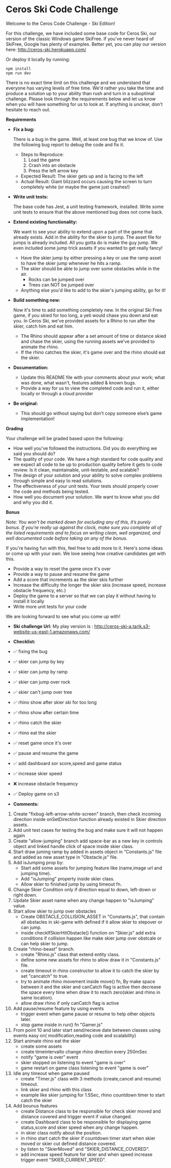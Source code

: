 # Ceros Ski Code Challenge

Welcome to the Ceros Code Challenge - Ski Edition!

For this challenge, we have included some base code for Ceros Ski, our version of the classic Windows game SkiFree. If
you've never heard of SkiFree, Google has plenty of examples. Better yet, you can play our version here: 
http://ceros-ski.herokuapp.com/  

Or deploy it locally by running:
```
npm install
npm run dev
```

There is no exact time limit on this challenge and we understand that everyone has varying levels of free time. We'd 
rather you take the time and produce a solution up to your ability than rush and turn in a suboptimal challenge. Please 
look through the requirements below and let us know when you will have something for us to look at. If anything is 
unclear, don't hesitate to reach out.

**Requirements**

* **Fix a bug:**

  There is a bug in the game. Well, at least one bug that we know of. Use the following bug report to debug the code
  and fix it.
  * Steps to Reproduce:
    1. Load the game
    1. Crash into an obstacle
    1. Press the left arrow key
  * Expected Result: The skier gets up and is facing to the left
  * Actual Result: Giant blizzard occurs causing the screen to turn completely white (or maybe the game just crashes!)
  
* **Write unit tests:**

  The base code has Jest, a unit testing framework, installed. Write some unit tests to ensure that the above mentioned
  bug does not come back.
  
* **Extend existing functionality:**

  We want to see your ability to extend upon a part of the game that already exists. Add in the ability for the skier to 
  jump. The asset file for jumps is already included. All you gotta do is make the guy jump. We even included some jump 
  trick assets if you wanted to get really fancy!
  * Have the skier jump by either pressing a key or use the ramp asset to have the skier jump whenever he hits a ramp.
  * The skier should be able to jump over some obstacles while in the air. 
    * Rocks can be jumped over
    * Trees can NOT be jumped over
  * Anything else you'd like to add to the skier's jumping ability, go for it!
   
* **Build something new:**

  Now it's time to add something completely new. In the original Ski Free game, if you skied for too long, 
  a yeti would chase you down and eat you. In Ceros Ski, we've provided assets for a Rhino to run after the skier, 
  catch him and eat him.
  * The Rhino should appear after a set amount of time or distance skied and chase the skier, using the running assets
    we've provided to animate the rhino.
  * If the rhino catches the skier, it's game over and the rhino should eat the skier. 

* **Documentation:**

  * Update this README file with your comments about your work; what was done, what wasn't, features added & known bugs.
  * Provide a way for us to view the completed code and run it, either locally or through a cloud provider
  
* **Be original:**  
  * This should go without saying but don’t copy someone else’s game implementation!

**Grading** 

Your challenge will be graded based upon the following:

* How well you've followed the instructions. Did you do everything we said you should do?
* The quality of your code. We have a high standard for code quality and we expect all code to be up to production 
  quality before it gets to code review. Is it clean, maintainable, unit-testable, and scalable?
* The design of your solution and your ability to solve complex problems through simple and easy to read solutions.
* The effectiveness of your unit tests. Your tests should properly cover the code and methods being tested.
* How well you document your solution. We want to know what you did and why you did it.

**Bonus**

*Note: You won’t be marked down for excluding any of this, it’s purely bonus.  If you’re really up against the clock, 
make sure you complete all of the listed requirements and to focus on writing clean, well organized, and well documented 
code before taking on any of the bonus.*

If you're having fun with this, feel free to add more to it. Here's some ideas or come up with your own. We love seeing 
how creative candidates get with this.
 
* Provide a way to reset the game once it's over
* Provide a way to pause and resume the game
* Add a score that increments as the skier skis further
* Increase the difficulty the longer the skier skis (increase speed, increase obstacle frequency, etc.)
* Deploy the game to a server so that we can play it without having to install it locally
* Write more unit tests for your code

We are looking forward to see what you come up with!


* **Ski challenge Url:**
My play version  is : http://ceros-ski-a.tarik.s3-website-us-east-1.amazonaws.com/

* **Checklist:**
* :white_check_mark: fixing the bug
* :white_check_mark: skier can jump by key
* :white_check_mark: skier can jump by ramp
* :white_check_mark: skier can jump over rock
* :white_check_mark: skier can't jump over tree
* :white_check_mark: rhino show after skier ski for too long
* :white_check_mark: rhino show after certain time 
* :white_check_mark: rhino catch the skier
* :white_check_mark: rhino eat the skier
* :white_check_mark: reset game once it's over
* :white_check_mark: pause and resume the game
* :white_check_mark: add dashboard sor score,speed and game status
* :white_check_mark: increase skier speed
* :x: increase obstacle frequency
* :white_check_mark: Deploy game on s3 


* **Comments:**
1. Create "fixbug-left-arrow-white-screen" branch, then check incoming direction inside onSetDirection function already existed in Skier direction assets.
2. Add unit test cases for testing the bug and make sure it will not happen again
3. Create "allow-jumping" branch add space-bar  as a new key in controls object and linked handle click of space inside skier class.
4. Start draw juming ramp by added in assets object in "Constants.js" file and added as new asset type in "Obstacle.js" file.
5. Add isJumping prop by: 
      -  Start add some assets for jumping feature like (name,image url and jumping time).
      -  Add "isJumping" property inside skier class.
      -  Allow skier to finished jump by using timeout fn.  
6. Change Skier Condition only if direction equal to down, left-down or right down.
7. Update Skier asset name when any change happen to "isJumping" value.
8. Start allow skier to jump over obstacles
      - Create OBSTACLE_COLLISION_ASSET in "Constants.js", that contain all obstacles in ski-game with defined if it allow skier to        stepover or can jump.
      - inside checkIfSkierHitObstacle() function on "Skier.js" add extra conditions if collision happen like  make skier jump over obstcale  or can help skier to jump.
9. Create "rhino-beast" branch.
      -  create "Rhino.js" class that extend entity class.
      -  define some new assets for rhino to allow draw it in "Constants.js" file.
      -  create timeout in rhino constructor to allow it to catch the skier by set "cancatch" to true.
      -  try to animate rhino movement inside move() fn, By make space between it and the skier and  canCatch flag is active
          then decrease the space every time  when draw it to reach zero(skier and rhino in same location).
      -  allow draw rhino if only canCatch flag is active
10. Add pause/resume feature by using events
      -  trigger event when game pause or resume to help other objects later.
      -  stop game inside in run() fn "Gamer.js"
11. From point 10 and later start send/recieve date between classes using events easy on( modification,reading code and scalability)
12. Start animate rhino eat the skier
      -  create some assets
      -  create timeintervalto change rhino direction every 250mSec
      -  notify "game is over" event
      -  skier stopped  on listening to event "game is over" 
      -  game restart on  game class listening to event "game is over"
13. Idle any timeout when game paused
      - create "Timer.js" class with 3 methods (create,cancel and resume) timeout.
      - link skier and rhino with this class 
      - example like skier jumping for 1.5Sec, rhino countdown timer to start catch the skier
14. Add bounus features
      - create Distance class to be responsible for check skier moved and distance covered and trigger event if value changed.
      - create Dashboard class to be responsible for displaying game status,score and skier speed when any change happen.
      - in skier class notify about the position.
      - in rhino start catch the skier if countdown timer start when skier moved or skier cut defined distance covered.
      - by listen to "SkierMoved" and "SKIER_DISTANCE_COVERED".
      - add increase speed feature for skier and when speed increase trigger event "SKIER_CURRENT_SPEED".


  

